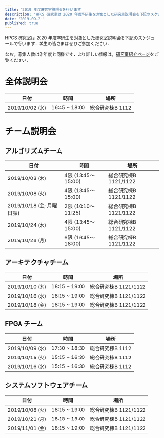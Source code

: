 ```yaml
---
title: '2019 年度研究室説明会を行います'
description: 'HPCS 研究室は 2020 年度卒研生を対象とした研究室説明会を下記のスケジュールで行います．'
date: '2019-09-21'
published: true
---
```


HPCS 研究室は 2020 年度卒研生を対象とした研究室説明会を下記のスケジュールで行います．学生の皆さまはぜひご参加ください．

なお，募集人数は昨年度と同様です．より詳しい情報は，[研究室紹介ページ](https://www.hpcs.cs.tsukuba.ac.jp/bachelor/)をご覧ください．

# 全体説明会

|日付|時間|場所|
| ---- | ---- | ---- |
| 2019/10/02 (水) | 16:45 ~ 18:00 | 総合研究棟B 1112 |

# チーム説明会

## アルゴリズムチーム

|日付|時間|場所|
| ---- | ---- | ---- |
| 2019/10/03 (木) | 4限 (13:45〜15:00) | 総合研究棟B 1121/1122 |
| 2019/10/08 (火) | 4限 (13:45〜15:00) | 総合研究棟B 1121/1122 |
| 2019/10/18 (金; 月曜日課) | 2限 (10:10〜11:25) | 総合研究棟B 1121/1122 |
| 2019/10/24 (木) | 4限 (13:45〜15:00) | 総合研究棟B 1121/1122 |
| 2019/10/28 (月) | 6限 (16:45〜18:00) | 総合研究棟B 1121/1122 |

## アーキテクチャチーム


|日付|時間|場所|
| ---- | ---- | ---- |
| 2019/10/10 (木) | 18:15 ~ 19:00 | 総合研究棟B 1121/1122 |
| 2019/10/16 (水) | 18:15 ~ 19:00 | 総合研究棟B 1121/1122 |
| 2019/10/18 (金) | 18:15 ~ 19:00| 総合研究棟B 1121/1122 |

## FPGA チーム

|日付|時間|場所|
| ---- | ---- | ---- |
| 2019/10/09 (水) | 17:30 ~ 18:30 | 総合研究棟B 1112 |
| 2019/10/15 (火) | 15:15 ~ 16:30 | 総合研究棟B 1112 |
| 2019/10/16 (水) | 15:15 ~ 16:30 | 総合研究棟B 1112 |

## システムソフトウェアチーム

|日付|時間|場所|
| ---- | ---- | ---- |
| 2019/10/08 (火) | 18:15 ~ 19:00 | 総合研究棟B 1121/1122 |
| 2019/10/21 (月) | 18:15 ~ 19:00 | 総合研究棟B 1121/1122 |
| 2019/11/01 (金) | 18:15 ~ 19:00| 総合研究棟B 1121/1122 |

